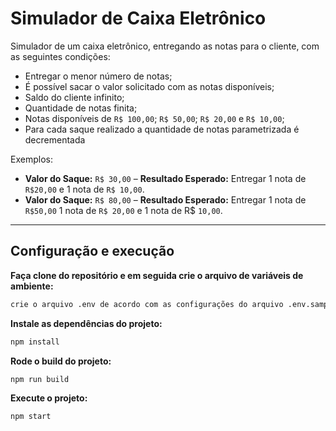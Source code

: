 <h1> Simulador de Caixa Eletrônico </h1>

Simulador de um caixa eletrônico, entregando as notas para o cliente, com as seguintes condições:
- Entregar o menor número de notas;
- É possível sacar o valor solicitado com as notas disponíveis;
- Saldo do cliente infinito;
- Quantidade de notas finita;
- Notas disponíveis de `R$ 100,00`; `R$ 50,00`; `R$ 20,00` e `R$ 10,00`;
- Para cada saque realizado a quantidade de notas parametrizada é decrementada

Exemplos:

- **Valor do Saque:** `R$ 30,00` – **Resultado Esperado:** Entregar 1 nota de `R$20,00` e 1 nota de `R$ 10,00`.  
- **Valor do Saque:** `R$ 80,00` – **Resultado Esperado:** Entregar 1 nota de `R$50,00` 1 nota de `R$ 20,00` e 1 nota de R$ `10,00`.  

---

## Configuração e execução

**Faça clone do repositório e em seguida crie o arquivo de variáveis de ambiente:**

```sh
crie o arquivo .env de acordo com as configurações do arquivo .env.sample
```

**Instale as dependências do projeto:**

```sh
npm install
```

**Rode o build do projeto:**

```sh
npm run build
```

**Execute o projeto:**

```sh
npm start
```
